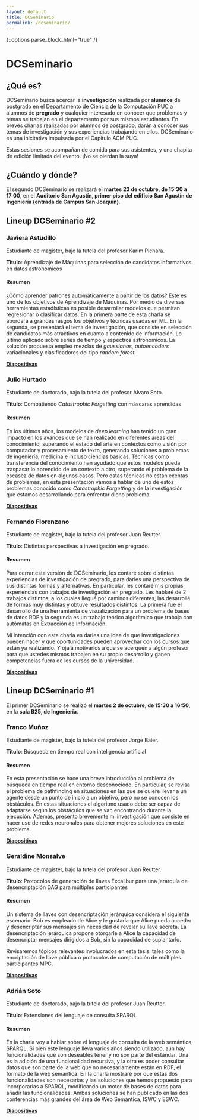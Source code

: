 ```yaml
---
layout: default
title: DCSeminario
permalink: /dcseminario/
---
```

{::options parse_block_html="true" /}

<!-- ![](/assets/dcseminario.jpeg) -->

# DCSeminario

## ¿Qué es?

DCSeminario busca acercar la **investigación** realizada por **alumnos** de postgrado en el Departamento de Ciencia de la Computación PUC a alumnos de **pregrado** y cualquier interesado en conocer que problemas y temas se trabajan en el departamento por sus mismos estudiantes. En breves charlas realizadas por alumnos de postgrado, darán a conocer sus temas de investigación y sus experiencias trabajando en ellos. DCSeminario es una inicitativa impulsada por el Capítulo ACM PUC.

Estas sesiones se acompañan de comida para sus asistentes, y una chapita de edición limitada del evento. ¡No se pierdan la suya!

## ¿Cuándo y dónde?

El segundo DCSeminario se realizará el **martes 23 de octubre, de 15:30 a 17:00**, en el **Auditorio San Agustín, primer piso del edificio San Agustín de Ingeniería (entrada de Campus San Joaquín)**.

## Lineup DCSeminario #2

<div class="lineup">

### Javiera Astudillo
Estudiante de magíster, bajo la tutela del profesor Karim Pichara.

**Título**: Aprendizaje de Máquinas para selección de candidatos informativos en datos astronómicos

#### Resumen

¿Cómo aprender patrones automáticamente a partir de los datos? Este es uno de los objetivos de Aprendizaje de Máquinas. Por medio de diversas herramientas estadísticas es posible desarrollar modelos que permitan regresionar o clasificar datos. En la primera parte de esta charla se abordará a grandes rasgos los objetivos y técnicas usadas en ML. En la segunda, se presentará el tema de investigación, que consiste en selección de candidatos más atractivos en cuanto a contenido de información. Lo último aplicado sobre series de tiempo y espectros astronómicos. La solución propuesta emplea mezclas de *gaussianas*, *autoencoders* variacionales y clasificadores del tipo *random forest*.

[**Diapositivas**](/assets/diapos_javiera.pdf)

</div>
<div class="lineup">

### Julio Hurtado
Estudiante de doctorado, bajo la tutela del profesor Alvaro Soto.

**Título**: Combatiendo *Catastrophic Forgetting* con máscaras aprendidas


#### Resumen

En los últimos años, los modelos de *deep learning* han tenido un gran impacto en los avances que se han realizado en diferentes áreas del conocimiento, superando el estado del arte en contextos como visión por computador y procesamiento de texto, generando soluciones a problemas de ingeniería, medicina e incluso ciencias básicas. Técnicas como transferencia del conocimiento han ayudado que estos modelos pueda traspasar lo aprendido de un contexto a otro, superando el problema de la escasez de datos en algunos casos. Pero estas técnicas no están exentas de problemas, en esta presentación vamos a hablar de uno de estos problemas conocido como *Catastrophic Forgetting* y de la investigación que estamos desarrollando para enfrentar dicho problema.

[**Diapositivas**](/assets/diapos_julio.pdf)

</div>
<div class="lineup">

### Fernando Florenzano
Estudiante de magíster, bajo la tutela del profesor Juan Reutter.

**Título**: Distintas perspectivas a investigación en pregrado.

#### Resumen

Para cerrar esta versión de DCSeminario, les contaré sobre distintas experiencias de investigación de pregrado, para darles una perspectiva de sus distintas formas y alternativas. En particular, les contaré mis propias experiencias con trabajos de investigación en pregrado. Les hablaré de 2 trabajos distintos, a los cuales llegué por caminos diferentes, las desarrollé de formas muy distintas y obtuve resultados distintos. La primera fue el desarrollo de una herramienta de visualización para un problema de bases de datos RDF y la segunda es un trabajo teórico algorítmico que trabaja con autómatas en Extracción de Información.

Mi intención con esta charla es darles una idea de que investigaciones pueden hacer y que oportunidades pueden aprovechar con los cursos que están ya realizando. Y ojalá motivarlos a que se acerquen a algún profesor para que ustedes mismos trabajen en su propio desarrollo y ganen competencias fuera de los cursos de la universidad.

[**Diapositivas**](/assets/diapos_fernando.pdf)

</div>

## Lineup DCSeminario #1

El primer DCSeminario se realizó el **martes 2 de octubre, de 15:30 a 16:50**, en la **sala B25, de Ingeniería**.

<div class="lineup">

### Franco Muñoz
Estudiante de magíster, bajo la tutela del profesor Jorge Baier.

**Título**:  Búsqueda en tiempo real con inteligencia artificial

#### Resumen

En esta presentación se hace una breve introducción al problema de búsqueda en tiempo real en entorno desconociodo. En particular, se revisa el problema de pathfinding en situaciones en las que se quiere llevar a un agente desde un punto de inicio a un objetivo, pero no se conocen los obstáculos. En estas situaciones el algoritmo usado debe ser capaz de adaptarse según los obstáculos que se van encontrando durante la ejecución. Además, presento brevemente mi investigación que consiste en hacer uso de redes neuronales para obtener mejores soluciones en este problema.

[**Diapositivas**](/assets/diapos_franco.pdf)

</div>
<div class="lineup">

### Geraldine Monsalve
Estudiante de magíster, bajo la tutela del profesor Juan Reutter.

**Título**: Protocolos de generación de llaves Excalibur para una jerarquía de desencriptación DAG para múltiples participantes

#### Resumen

Un sistema de llaves con desencriptación jerárquica considera el siguiente escenario: Bob es empleado de Alice y le gustaría que Alice pueda acceder y desencriptar sus mensajes sin necesidad de revelar su llave secreta. La desencriptación jerárquica propone otorgarle a Alice la capacidad de desencriptar mensajes dirigidos a Bob, sin la capacidad de suplantarlo.

Revisaremos tópicos relevantes involucrados en esta tesis: tales como la encriptación de llave pública o protocolos de computación de múltiples participantes MPC.

[**Diapositivas**](/assets/diapos_geraldine.pdf)

</div>
<div class="lineup">

### Adrián Soto
Estudiante de doctorado, bajo la tutela del profesor Juan Reutter.

**Título**: Extensiones del lenguaje de consulta SPARQL

#### Resumen

En la charla voy a hablar sobre el lenguaje de consulta de la web semántica, SPARQL. Si bien este lenguaje lleva varios años siendo utilizado, aún hay funcionalidades que son deseables tener y no son parte del estándar. Una es la adición de una funcionalidad recursiva, y la otra es poder consultar datos que son parte de la web que no necesariamente están en RDF, el formato de la web semántica. En la charla mostraré por qué estas dos funcionalidades son necesarias y las soluciones que hemos propuesto para incorporarlas a SPARQL, modificando un motor de bases de datos para añadir las funcionalidades. Ambas soluciones se han publicado en las dos conferencias más grandes del área de Web Semántica, ISWC y ESWC.

[**Diapositivas**](/assets/diapos_adrian.pdf)

</div>